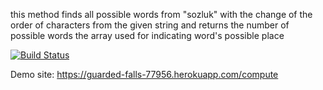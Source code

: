 this method finds all possible words from "sozluk" with the change of the order of characters
from the given string and returns the number of possible words
the array used for indicating word's possible place

[![Build Status](https://travis-ci.com/elifnurafsar/myDemoApp.svg?branch=master)](https://travis-ci.com/elifnurafsar/myDemoApp)

Demo site: https://guarded-falls-77956.herokuapp.com/compute